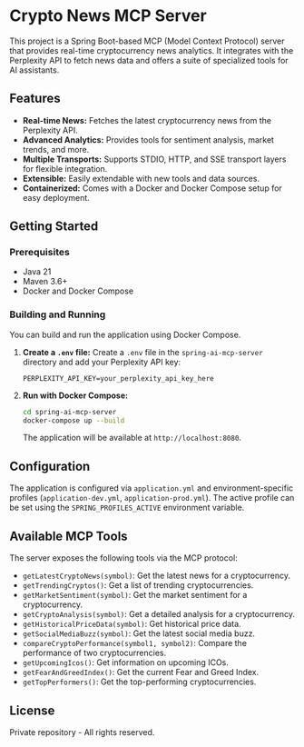 # Crypto News MCP Server

This project is a Spring Boot-based MCP (Model Context Protocol) server that provides real-time cryptocurrency news analytics. It integrates with the Perplexity API to fetch news data and offers a suite of specialized tools for AI assistants.

## Features

- **Real-time News:** Fetches the latest cryptocurrency news from the Perplexity API.
- **Advanced Analytics:** Provides tools for sentiment analysis, market trends, and more.
- **Multiple Transports:** Supports STDIO, HTTP, and SSE transport layers for flexible integration.
- **Extensible:** Easily extendable with new tools and data sources.
- **Containerized:** Comes with a Docker and Docker Compose setup for easy deployment.

## Getting Started

### Prerequisites

- Java 21
- Maven 3.6+
- Docker and Docker Compose

### Building and Running

You can build and run the application using Docker Compose.

1.  **Create a `.env` file:**
    Create a `.env` file in the `spring-ai-mcp-server` directory and add your Perplexity API key:
    ```
    PERPLEXITY_API_KEY=your_perplexity_api_key_here
    ```

2.  **Run with Docker Compose:**
    ```bash
    cd spring-ai-mcp-server
    docker-compose up --build
    ```
    The application will be available at `http://localhost:8080`.

## Configuration

The application is configured via `application.yml` and environment-specific profiles (`application-dev.yml`, `application-prod.yml`). The active profile can be set using the `SPRING_PROFILES_ACTIVE` environment variable.

## Available MCP Tools

The server exposes the following tools via the MCP protocol:

- `getLatestCryptoNews(symbol)`: Get the latest news for a cryptocurrency.
- `getTrendingCryptos()`: Get a list of trending cryptocurrencies.
- `getMarketSentiment(symbol)`: Get the market sentiment for a cryptocurrency.
- `getCryptoAnalysis(symbol)`: Get a detailed analysis for a cryptocurrency.
- `getHistoricalPriceData(symbol)`: Get historical price data.
- `getSocialMediaBuzz(symbol)`: Get the latest social media buzz.
- `compareCryptoPerformance(symbol1, symbol2)`: Compare the performance of two cryptocurrencies.
- `getUpcomingIcos()`: Get information on upcoming ICOs.
- `getFearAndGreedIndex()`: Get the current Fear and Greed Index.
- `getTopPerformers()`: Get the top-performing cryptocurrencies.

## License

Private repository - All rights reserved. 